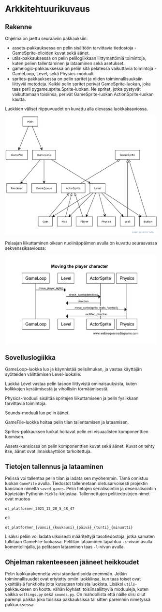 # Arkkitehtuurikuvaus

## Rakenne

Ohjelma on jaettu seuraaviin pakkauksiin:
- assets-pakkauksessa on pelin sisältöön tarvittavia tiedostoja - GameSprite-olioiden kuvat sekä äänet.
- utils-pakkauksessa on pelin pelilogiikkaan liittymättömiä toimintoja, kuten pelien tallentaminen ja lataaminen sekä asetukset.
- gamelogic-pakkauksessa on peliin sitä pelatessa vaikuttavia toimintoja - GameLoop, Level, sekä Physics-moduuli.
- sprites-pakkauksessa on pelin spritet ja niiden toiminnallisuuksiin liittyviä metodeja. Kaikki pelin spritet perivät GameSprite-luokan, joka taas perii pygame.sprite.Sprite-luokan. Ne spritet, jotka pystyvät vaikuttamaan toisiinsa, perivät GameSprite-luokan ActionSprite-luokan kautta.

Luokkien väliset riippuvuudet on kuvattu alla olevassa luokkakaaviossa.

![UML graph](https://github.com/WitCanStain/ot2021/blob/master/documentation/kuvat/uml.png)

Pelaajan liikuttaminen oikean nuolinäppäimen avulla on kuvattu seuraavassa sekvenssikaaviossa:

![WebSequence](https://github.com/WitCanStain/ot2021/blob/master/documentation/kuvat/Moving%20the%20player%20character.png)

## Sovelluslogiikka

GameLoop-luokka luo ja käynnistää pelisilmukan, ja vastaa käyttäjän syötteiden välittämisen Level-luokalle.

Luokka Level vastaa pelin tasoon liittyvistä ominaisuuksista, kuten kolikkojen keräämisestä ja vihollisiin törmäämisestä.

Physics-moduuli sisältää spritejen liikuttamiseen ja pelin fysiikkaan tarvittavia toimintoja.

Sounds-moduuli luo pelin äänet.

GameFile-luokka hoitaa pelin tilan tallentamisen ja lataamisen.

Sprites-pakkauksen luokat hoitavat pelin eri visuaalisten komponenttien luomisen.

Assets-kansiossa on pelin komponenttien kuvat sekä äänet. Kuvat on tehty itse, äänet ovat ilmaiskäyttöön tarkoitettuja.

## Tietojen tallennus ja lataaminen

Pelissä voi tallentaa pelin tilan ja ladata sen myöhemmin. Tämä onnistuu luokan `GameFile` avulla. Tiedostot tallennetaan oletusarvoisesti projektin kansioon nimeltä `saved_games`. Pelin tietojen serialisointiin ja deserialisointiin käytetään Pythonin `Pickle`-kirjastoa. Tallennettujen pelitiedostojen nimet ovat muotoa 

`ot_platformer_2021_12_20_5_48_47`

eli

`ot_platformer_{vuosi}_{kuukausi}_{päivä}_{tunti}_{minuutti}`

Lisäksi peliin voi ladata ulkoisesti määriteltyjä tasotiedostoja, jotka samaten tulkitaan GameFile-luokassa. Pelitilan lataaminen tapahtuu `-s`-vivun avulla komentolinjalla, ja pelitason lataaminen taas `-l`-vivun avulla.

## Ohjelman rakenteeseen jääneet heikkoudet

Pelin luokkarakennetta voisi standardisoida enemmän. Jotkin toiminnallisuudet ovat eriytetty omiin luokkiinsa, kun taas toiset ovat yksittäisiä funktioita joita kutsutaan toisista luokista. Lisäksi `utils`-pakkaukseen on koottu vähän löyhästi toisiinsaliittyviä moduuleja, kuten vaikka `settings.py` sekä `sounds.py`. On mahdollista että näille olisi ollut parempi paikka joko toisissa pakkauksissa tai sitten paremmin nimetyssä pakkauksessa.
